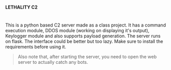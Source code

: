 #
**LETHALITY C2**
#  


This is a python based C2 server made as a class project. It has a command execution module, DDOS module (working on displaying it's output), Keylogger module and also supports payload generation.
The server runs on flask. The interface could be better but too lazy. Make sure to install the requirements before using it.



> Also note that, after starting the server, you need to open the web server to actually catch any bots.
